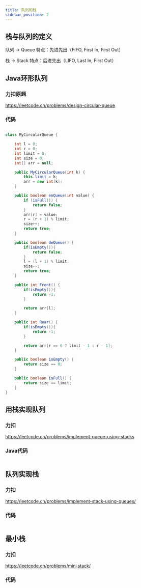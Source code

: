 ```yaml
---
title: 队列和栈
sidebar_position: 2
---
```


## 栈与队列的定义
队列 → Queue
特点：先进先出（FIFO, First In, First Out）

栈 → Stack
特点：后进先出（LIFO, Last In, First Out）

## Java环形队列
### 力扣原题
https://leetcode.cn/problems/design-circular-queue

### 代码
```java

class MyCircularQueue {

    int l = 0;
    int r = 0;
    int limit = 0;
    int size = 0;
    int[] arr = null;

    public MyCircularQueue(int k) {
        this.limit = k;
        arr = new int[k];
    }

    public boolean enQueue(int value) {
        if (isFull()) {
            return false;
        }
        arr[r] = value;
        r = (r + 1) % limit;
        size++;
        return true;
    }

    public boolean deQueue() {
        if(isEmpty()){
            return false;
        }
        l = (l + 1) % limit;
        size--;
        return true;
    }

    public int Front() {
        if(isEmpty()){
            return -1;
        }

        return arr[l];
    }

    public int Rear() {
        if(isEmpty()){
            return -1;
        }

        return arr[r == 0 ? limit - 1 : r - 1];
    }

    public boolean isEmpty() {
        return size == 0;
    }

    public boolean isFull() {
        return size == limit;
    }
}
```

## 用栈实现队列
### 力扣
https://leetcode.cn/problems/implement-queue-using-stacks
### Java代码
```java

```

## 队列实现栈
### 力扣
https://leetcode.cn/problems/implement-stack-using-queues/

### 代码
```java

```

## 最小栈
### 力扣
https://leetcode.cn/problems/min-stack/

### 代码
```java
```